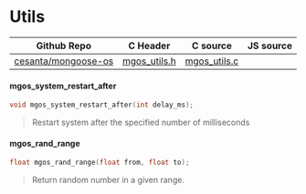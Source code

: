 # Utils
| Github Repo | C Header | C source  | JS source |
| ----------- | -------- | --------  | ----------------- |
| [cesanta/mongoose-os](https://github.com/cesanta/mongoose-os) | [mgos_utils.h](https://github.com/cesanta/mongoose-os/blob/master/include/mgos_utils.h) | [mgos_utils.c](https://github.com/cesanta/mongoose-os/blob/master/src/mgos_utils.c)  | &nbsp;         |

#### mgos_system_restart_after

```c
void mgos_system_restart_after(int delay_ms);
```
>  Restart system after the specified number of milliseconds 
#### mgos_rand_range

```c
float mgos_rand_range(float from, float to);
```
>  Return random number in a given range. 

